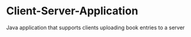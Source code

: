 # Client-Server-Application
Java application that supports clients uploading book entries to a server
